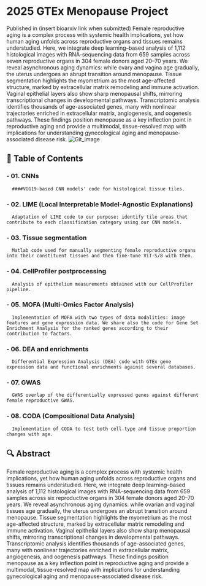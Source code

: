 # 2025 GTEx Menopause Project
Published in (insert bioarxiv link when submitted)
Female reproductive aging is a complex process with systemic health implications, yet how human aging unfolds across reproductive organs and tissues remains understudied. 
Here, we integrate deep learning–based analysis of 1,112 histological images with RNA-sequencing data from 659 samples across seven reproductive organs in 304 female donors aged 20–70
years. We reveal asynchronous aging dynamics: while ovary and vagina age gradually, the uterus undergoes an abrupt transition around menopause. 
Tissue segmentation highlights the myometrium as the most age-affected structure, marked by extracellular matrix remodeling and immune activation. 
Vaginal epithelial layers also show sharp menopausal shifts, mirroring transcriptional changes in developmental pathways. 
Transcriptomic analysis identifies thousands of age-associated genes, many with nonlinear trajectories enriched in extracellular matrix, angiogenesis, and oogenesis pathways. 
These findings position menopause as a key inflection point in reproductive aging and provide a multimodal, tissue-resolved map with implications for understanding gynecological
aging and menopause-associated disease risk.
![Git_image](https://github.com/user-attachments/assets/1e58ef44-31c2-4f04-b3a5-8d089cf19405)

## 📝 Table of Contents
### - 01. CNNs
      ####VGG19-based CNN models' code for histological tissue tiles.
### - 02. LIME (Local Interpretable Model-Agnostic Explanations)
      Adaptation of LIME code to our purpose: identify tile areas that contribute to each classification category using our CNN models.
### - 03. Tissue segmentation
      Matlab code used for manually segmenting female reproductive organs into their constituent tissues and then fine-tune ViT-S/8 with them.
### - 04. CellProfiler postprocessing
      Analysis of epithelium measurements obtained with our CellProfiler pipeline.
### - 05. MOFA (Multi-Omics Factor Analysis)
      Implementation of MOFA with two types of data modalities: image features and gene expression data. We share also the code for Gene Set Enrichment Analysis for the ranked genes according to their contribution to factors.
### - 06. DEA and enrichments 
      Differential Expression Analysis (DEA) code with GTEx gene expression data and functional enrichments against several databases.
### - 07. GWAS
      GWAS overlap of the differentially expressed genes against different female reproductive GWAS.
### - 08. CODA (Compositional Data Analysis)
      Implementation of CODA to test both cell-type and tissue proportion changes with age.

## 🔍 Abstract
Female reproductive aging is a complex process with systemic health implications, yet how human aging unfolds across reproductive organs and tissues remains understudied. Here, we integrate deep learning–based analysis of 1,112 histological images with RNA-sequencing data from 659 samples across six reproductive organs in 304 female donors aged 20–70 years. We reveal asynchronous aging dynamics: while ovarian and vaginal tissues age gradually, the uterus undergoes an abrupt transition around menopause. Tissue segmentation highlights the myometrium as the most age-affected structure, marked by extracellular matrix remodeling and immune activation. Vaginal epithelial layers also show sharp menopausal shifts, mirroring transcriptional changes in developmental pathways. Transcriptomic analysis identifies thousands of age-associated genes, many with nonlinear trajectories enriched in extracellular matrix, angiogenesis, and oogenesis pathways. These findings position menopause as a key inflection point in reproductive aging and provide a multimodal, tissue-resolved map with implications for understanding gynecological aging and menopause-associated disease risk.

